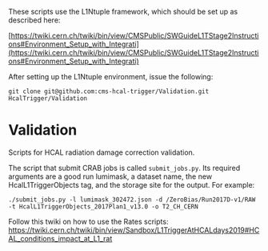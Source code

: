 
These scripts use the L1Ntuple framework, which should be set up as described here:

[https://twiki.cern.ch/twiki/bin/view/CMSPublic/SWGuideL1TStage2Instructions#Environment_Setup_with_Integrati](https://twiki.cern.ch/twiki/bin/view/CMSPublic/SWGuideL1TStage2Instructions#Environment_Setup_with_Integrati)

After setting up the L1Ntuple environment, issue the following:
```
git clone git@github.com:cms-hcal-trigger/Validation.git HcalTrigger/Validation
```

# Validation
Scripts for HCAL radiation damage correction validation.

The script that submit CRAB jobs is called `submit_jobs.py`. Its required arguments are a good run lumimask, a dataset name, the new HcalL1TriggerObjects tag, and the storage site for the output. For example:
```
./submit_jobs.py -l lumimask_302472.json -d /ZeroBias/Run2017D-v1/RAW -t HcalL1TriggerObjects_2017Plan1_v13.0 -o T2_CH_CERN
```
Follow this twiki on how to use the Rates scripts:
https://twiki.cern.ch/twiki/bin/view/Sandbox/L1TriggerAtHCALdays2019#HCAL_conditions_impact_at_L1_rat
